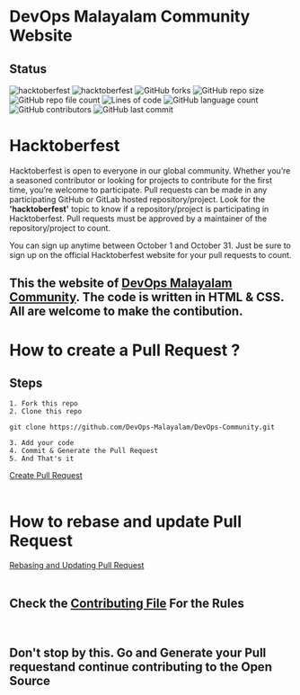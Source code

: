 # DevOps Malayalam Community Website

## Status
![hacktoberfest](https://img.shields.io/badge/DevOps-Community-red)
![hacktoberfest](https://img.shields.io/badge/Hacktoberfest-2021-red)
![GitHub forks](https://img.shields.io/github/forks/DevOps-Malayalam/DevOps-Community?label=Fork&style=flat-square)
![GitHub repo size](https://img.shields.io/github/repo-size/DevOps-Malayalam/DevOps-Community?style=flat-square)
![GitHub repo file count](https://img.shields.io/github/directory-file-count/DevOps-Malayalam/DevOps-Community?style=flat-square)
![Lines of code](https://img.shields.io/tokei/lines/github/DevOps-Malayalam/DevOps-Community?style=flat-square)
![GitHub language count](https://img.shields.io/github/languages/count/DevOps-Malayalam/DevOps-Community?style=flat-square)
![GitHub contributors](https://img.shields.io/github/contributors/DevOps-Malayalam/DevOps-Community?style=flat-square)
![GitHub last commit](https://img.shields.io/github/last-commit/DevOps-Malayalam/DevOps-Community?style=flat-square)

# Hacktoberfest 
Hacktoberfest is open to everyone in our global community. Whether you’re a seasoned contributor or looking for projects to contribute for the first time, you’re welcome to participate. 
Pull requests can be made in any participating GitHub or GitLab hosted repository/project. Look for the **'hacktoberfest'** topic to know if a repository/project is participating in Hacktoberfest. Pull requests must be approved by a maintainer of the repository/project to count.

You can sign up anytime between October 1 and October 31. Just be sure to sign up on the official Hacktoberfest website for your pull requests to count. 
<br>
## This the website of [DevOps Malayalam Community](https://devopsmalayalam.io). The code is written in HTML & CSS. All are welcome to make the contibution.

# How to create a Pull Request ?
## Steps
    1. Fork this repo
    2. Clone this repo
```git clone https://github.com/DevOps-Malayalam/DevOps-Community.git``` <br>

    3. Add your code 
    4. Commit & Generate the Pull Request
    5. And That's it
[Create Pull Request](https://www.digitalocean.com/community/tutorials/how-to-create-a-pull-request-on-github) 
<br>
<br>

# How to rebase and update Pull Request
[Rebasing and Updating Pull Request](https://www.digitalocean.com/community/tutorials/how-to-rebase-and-update-a-pull-request)
<br>
<br>
## Check the [Contributing File](/CONTRIBUTING.md) For the Rules
<br>

## Don't stop by this. Go and Generate your Pull requestand continue contributing to the Open Source